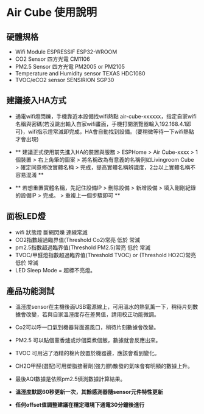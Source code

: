# Air Cube 使用說明
## 硬體規格 
  - Wifi Module
    ESPRESSIF ESP32-WROOM
  - CO2 Sensor
    四方光電 CM1106
  - PM2.5 Sensor
    四方光電 PM2005 or PM2105
  - Temperature and Humidity sensor
    TEXAS HDC1080
  - TVOC/eCO2 sensor
    SENSIRION SGP30

## 建議接入HA方式 
  - 通電wifi燈閃爍，手機靠近本設備找wifi熱點 air-cube-xxxxxx，指定自家wifi名稱與密碼(若沒跳出輸入自家wifi畫面，手機打開瀏覽器輸入192.168.4.1即可)，wifi指示燈常滅即完成，HA會自動找到設備。(要稍微等待一下wifi熱點才會出現)
  
  - ** 建議正式使用前先進入HA的裝置與服務 > ESPHome > Air Cube-xxxx > 1個裝置 > 右上角筆的圖案 > 將名稱改為有意義的名稱例如Livingroom Cube > 確定同意修改實體名稱 > 完成，提高實體名稱辨識度，2台以上實體名稱不容易混淆 **
  
  - ** 若想重置實體名稱，先記住設備IP > 刪除設備 > 新增設備 > 填入剛剛紀錄的設備IP > 完成。 > 重複上一個步驟即可 ** 

## 面板LED燈 
  - wifi 狀態燈 斷網閃爍 連線常滅
  - CO2指數超過臨界值(Threshold Co2)常亮 低於 常滅
  - pm2.5指數超過臨界值(Threshold PM2.5)常亮 低於 常滅
  - TVOC/甲醛燈指數超過臨界值(Threshold TVOC) or (Threshold HO2C)常亮 低於 常滅
  - LED Sleep Mode = 超標不亮燈。 

## 產品功能測試 
  - 溫溼度sensor在主機後面USB電源線上，可用溫水的熱氣薰一下，稍待片刻數據會改變，若與自家溫溼度存在差異值，請用校正功能微調。
  
  - Co2可以呼一口氣到機器背面進風口，稍待片刻數據會改變。
  
  - PM2.5 可以點個薰香爐或炒個菜煮個飯，數據就會反應出來。
  
  - TVOC 可用沾了酒精的棉片放置於機器邊，應該會看到變化。
  
  - CH2O甲醛(選配)可用塑脂接著劑(強力膠)散發的氣味會有明顯的數據上升。

  - 最後AQI數據是依照pm2.5偵測數據計算結果。

  - **溫溼度默認60秒更新一次，其餘感測器隨sensor元件特性更新**
  
  - **任何offset值調整建議在穩定環境下通電30分鐘後進行** 
